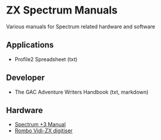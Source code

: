 # ZX Spectrum Manuals

Various manuals for Spectrum related hardware and software

## Applications
- Profile2 Spreadsheet (txt)

## Developer
- The GAC Adventure Writers Handbook (txt, markdown)

## Hardware
- [Spectrum +3 Manual](https://zxspectrumvault.github.io/Manuals/Hardware/SpectrumPlus3Manual.html)
- [Rombo Vidi-ZX digitiser](https://github.com/ZXSpectrumVault/Manuals/blob/master/Hardware/rombo-vidi-zx.txt)
